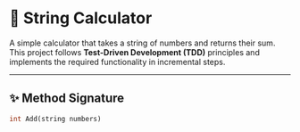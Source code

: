 # 🧮 String Calculator

A simple calculator that takes a string of numbers and returns their sum.  
This project follows **Test-Driven Development (TDD)** principles and implements the required functionality in incremental steps.

---

## ✨ Method Signature

```dart
int Add(string numbers)
